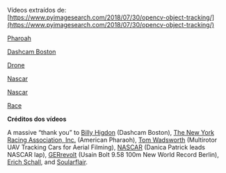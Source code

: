 
Vídeos extraídos de: [https://www.pyimagesearch.com/2018/07/30/opencv-object-tracking/](https://www.pyimagesearch.com/2018/07/30/opencv-object-tracking/)

[Pharoah](https://github.com/Insper/robot19/raw/master/aula_03/tracking/american_pharoah.mp4)

[Dashcam Boston](https://github.com/Insper/robot19/raw/master/aula_03/tracking/dashcam_boston.mp4)

[Drone](https://github.com/Insper/robot19/raw/master/aula_03/tracking/drone.mp4)

[Nascar](https://github.com/Insper/robot19/raw/master/aula_03/tracking/nascar_01.mp4)

[Nascar](https://github.com/Insper/robot19/raw/master/aula_03/tracking/nascar_02.mp4)

[Race](https://github.com/Insper/robot19/raw/master/aula_03/tracking/race.mp4)

**Créditos dos vídeos**

<p>A massive “thank you” to&nbsp;<a href="https://www.youtube.com/watch?v=AMe3TQD_7xo" target="_blank" rel="noopener noreferrer">Billy Higdon</a> (Dashcam Boston), <a href="https://www.youtube.com/watch?v=WyDcXtVb8_U" target="_blank" rel="noopener noreferrer">The New York Racing Association, Inc.</a> (American Pharaoh), <a href="https://www.youtube.com/watch?v=X792Jf2HGFE" target="_blank" rel="noopener noreferrer">Tom Wadsworth</a> (Multirotor UAV Tracking Cars for Aerial Filming), <a href="https://www.youtube.com/watch?v=p6QmmFn48IE" target="_blank" rel="noopener noreferrer">NASCAR</a> (Danica Patrick leads NASCAR lap), <a href="https://www.youtube.com/watch?v=3nbjhpcZ9_g" target="_blank" rel="noopener noreferrer">GERrevolt</a> (Usain Bolt 9.58 100m New World Record Berlin), <a href="http://freemusicarchive.org/music/Erich_Schall/Klong_und_Rauch/Wuerfel16-ErichSchall-11_Rauch" target="_blank" rel="noopener noreferrer">Erich Schall</a>, and <a href="http://freemusicarchive.org/music/Soularflair/CUES_for_film_TV_games_etc_BUSY_1338/Cue_4_-_Busy-Electronic_repeating_Pulse" target="_blank" rel="noopener noreferrer">Soularflair</a>.</p>


